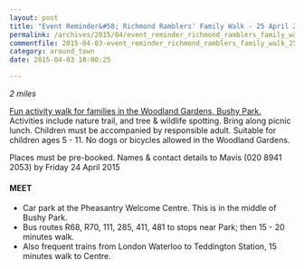 ```yaml
---
layout: post
title: "Event Reminder&#58; Richmond Ramblers' Family Walk - 25 April 2015"
permalink: /archives/2015/04/event_reminder_richmond_ramblers_family_walk_25_ap.html
commentfile: 2015-04-03-event_reminder_richmond_ramblers_family_walk_25_ap
category: around_town
date: 2015-04-03 10:00:25

---
```


<em>2 miles</em>

[Fun activity walk for families in the Woodland Gardens, Bushy Park.](https://stmargarets.london/event/event/200705144952) Activities include nature trail, and tree & wildlife spotting. Bring along picnic lunch. Children must be accompanied by responsible adult. Suitable for children ages 5 - 11. No dogs or bicycles allowed in the Woodland Gardens.

Places must be pre-booked. Names & contact details to Mavis (020 8941 2053) by Friday 24 April 2015

#### MEET

-   Car park at the Pheasantry Welcome Centre. This is in the middle of Bushy Park.
-   Bus routes R68, R70, 111, 285, 411, 481 to stops near Park; then 15 - 20 minutes walk.
-   Also frequent trains from London Waterloo to Teddington Station, 15 minutes walk to Centre.
